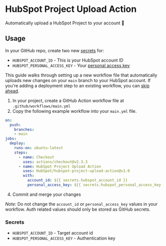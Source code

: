 # HubSpot Project Upload Action

Automatically upload a HubSpot Project to your account 🚀

## Usage
In your GitHub repo, create two new [secrets](https://docs.github.com/en/free-pro-team@latest/actions/reference/encrypted-secrets#creating-encrypted-secrets-for-a-repository) for:
- `HUBSPOT_ACCOUNT_ID` - This is your HubSpot account ID
- `HUBSPOT_PERSONAL_ACCESS_KEY` - Your [personal access key](https://developers.hubspot.com/docs/cms/personal-cms-access-key)

This guide walks through setting up a new workflow file that automatically uploads new changes on your `main` branch to your HubSpot account. If you're adding a deployment step to an existing workflow, you can [skip ahead](#integrating-into-an-existing-workflow).

1. In your project, create a GitHub Action workflow file at `.github/workflows/main.yml`
2. Copy the following example workflow into your `main.yml` file.
```yaml
on:
  push:
    branches:
    - main
jobs:
  deploy:
    runs-on: ubuntu-latest
    steps:
      - name: Checkout
        uses: actions/checkout@v2.3.3
      - name: HubSpot Project Upload Action
        uses: HubSpot/hubspot-project-upload-action@v1.0
        with:
          account_id: ${{ secrets.hubspot_account_id }}
          personal_access_key: ${{ secrets.hubspot_personal_access_key }}
```
4. Commit and merge your changes

*Note:* Do not change the `account_id` or `personal_access_key` values in your workflow. Auth related values should only be stored as GitHub secrets.

### Secrets
- `HUBSPOT_ACCOUNT_ID` - Target account id
- `HUBSPOT_PERSONAL_ACCESS_KEY` - Authentication key
